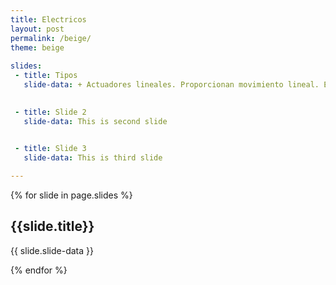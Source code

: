 ```yaml
---
title: Electricos
layout: post
permalink: /beige/
theme: beige
 
slides:
 - title: Tipos
   slide-data: + Actuadores lineales. Proporcionan movimiento lineal. Ejemplo. cilindros electricos

     
 - title: Slide 2
   slide-data: This is second slide

   
 - title: Slide 3
   slide-data: This is third slide

---
```


{% for slide in page.slides %}
                    
<section data-background="{% if slide.background %}{{slide.background}}{% else %}{{page.background}}{% endif %}"><h1>{{slide.title}}</h1>{{ slide.slide-data }}</section>
                    
{% endfor %}
    
